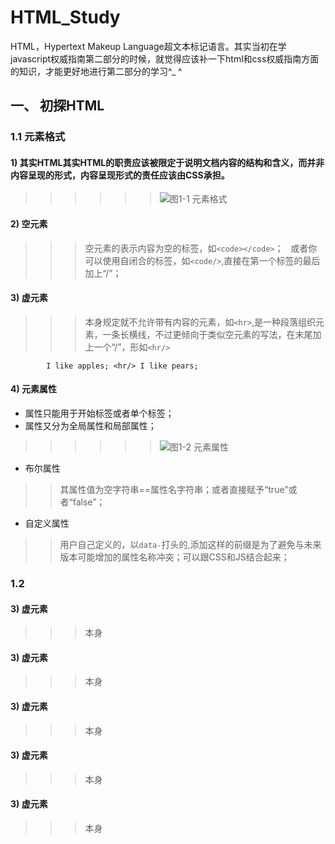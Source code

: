 # HTML_Study

  HTML，Hypertext Makeup Language超文本标记语言。其实当初在学javascript权威指南第二部分的时候，就觉得应该补一下html和css权威指南方面的知识，才能更好地进行第二部分的学习^_ ^

## 一、	初探HTML
### 1.1	元素格式
#### 1)	其实HTML其实HTML的职责应该被限定于说明文档内容的结构和含义，而并非内容呈现的形式，内容呈现形式的责任应该由CSS承担。
  
>>>>>>![图1-1 元素格式](https://github.com/hblvsjtu/HTML_Study/blob/5f7ba08d23b8f4de45599032c5b7445e4de8da87/picture/%E5%9B%BE1-1%20%E5%85%83%E7%B4%A0%E6%A0%BC%E5%BC%8F.png?raw=true)  

#### 2)	空元素
>>> 空元素的表示内容为空的标签，如`<code></code>`；  
>>> 或者你可以使用自闭合的标签，如`<code/>`,直接在第一个标签的最后加上“/”；  

#### 3)	虚元素
>>> 本身规定就不允许带有内容的元素，如`<hr>`,是一种段落组织元素，一条长横线，不过更倾向于类似空元素的写法，在末尾加上一个“/”，形如`<hr/>`  

			I like apples; <hr/> I like pears;
			
#### 4) 元素属性
- 属性只能用于开始标签或者单个标签；
- 属性又分为全局属性和局部属性；
>>>>>>![图1-2 元素属性](https://github.com/hblvsjtu/HTML_Study/blob/master/picture/%E5%9B%BE1-2%20%E5%85%83%E7%B4%A0%E5%B1%9E%E6%80%A7.png?raw=true) 
- 布尔属性
>> 其属性值为空字符串==属性名字符串；或者直接赋予“true”或者“false”；
- 自定义属性
>> 用户自己定义的，以`data-`打头的,添加这样的前缀是为了避免与未来版本可能增加的属性名称冲突；可以跟CSS和JS结合起来；

### 1.2	
#### 3)	虚元素
>>> 本身

#### 3)	虚元素
>>> 本身

#### 3)	虚元素
>>> 本身

#### 3)	虚元素
>>> 本身

#### 3)	虚元素
>>> 本身




